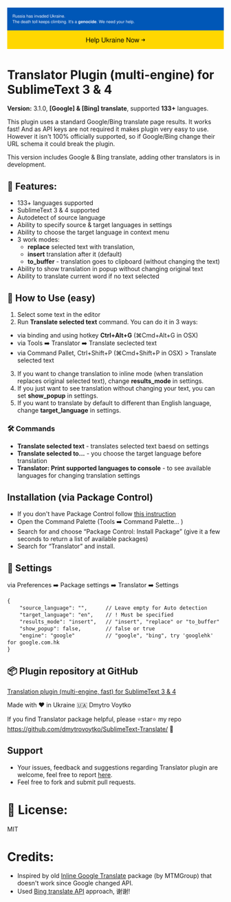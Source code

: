 [![Stand With Ukraine](https://raw.githubusercontent.com/vshymanskyy/StandWithUkraine/main/banner2-direct.svg)](https://stand-with-ukraine.pp.ua)

Translator Plugin (multi-engine) for SublimeText 3 & 4
======================================================

**Version:** 3.1.0, **[Google] & [Bing] translate**, supported **133+** languages.

This plugin uses a standard Google/Bing translate page results. It works fast! And as API keys are not required it makes plugin very easy to use. However it isn't 100% officially supported, so if Google/Bing change their URL schema it could break the plugin.

This version includes Google & Bing translate, adding other translators is in development.

🎯 Features:
------------

* 133+ languages supported 
* SublimeText 3 & 4 supported
* Autodetect of source language
* Ability to specify source & target languages in settings
* Ability to choose the target language in context menu
* 3 work modes: 
    - **replace** selected text with translation, 
    - **insert** translation after it (default)
    - **to_buffer** - translation goes to clipboard (without changing the text)
* Ability to show translation in popup without changing original text
* Ability to translate current word if no text selected

## 🚀 How to Use (easy)

1. Select some text in the editor
2. Run **Translate selected text** command. 
You can do it in 3 ways:
- via binding and using hotkey **Ctrl+Alt+G** (⌘Cmd+Alt+G in OSX)
- via Tools ➡️ Translator ➡️ Translate seclected text
- via Command Pallet, Ctrl+Shift+P (⌘Cmd+Shift+P in OSX) > Translate selected text
3. If you want to change translation to inline mode (when translation replaces original selected text), change **results_mode** in settings.
4. If you just want to see translation without changing your text, you can set **show_popup** in settings.
5. If you want to translate by default to different than English language, change **target_language** in settings.

### 🛠️ Commands
- **Translate selected text** - translates selected text baesd on settings
- **Translate selected to...** - you choose the target language before translation
- **Translator: Print supported languages to console** - to see available languages for changing translation settings

## Installation (via Package Control)

* If you don't have Package Control follow [this instruction](https://packagecontrol.io/installation)
* Open the Command Palette (Tools ➡️ Command Palette… )
* Search for and choose “Package Control: Install Package” (give it a few seconds to return a list of available packages)
* Search for “Translator” and install.

## 🧰 Settings

via Preferences ➡️ Package settings ➡️ Translator ➡️ Settings

    {
        "source_language": "",      // Leave empty for Auto detection
        "target_language": "en",    // ! Must be specified  
        "results_mode": "insert",   // "insert", "replace" or "to_buffer"
        "show_popup": false,        // false or true 
        "engine": "google"          // "google", "bing", try 'googlehk' for google.com.hk  
    }


## 📦️ Plugin repository at GitHub

[Translation plugin (multi-engine, fast) for SublimeText 3 & 4](https://github.com/dmytrovoytko/sublimetext-translate)

Made with ❤️ in Ukraine 🇺🇦 Dmytro Voytko

If you find Translator package helpful, please ⭐️star⭐️ my repo https://github.com/dmytrovoytko/SublimeText-Translate/ 🙏

## Support

* Your issues, feedback and suggestions regarding Translator plugin are welcome, feel free to report [here](https://github.com/dmytrovoytko/SublimeText-Translate/issues).
* Feel free to fork and submit pull requests.

📄 License:
===========

MIT

Credits:
========

* Inspired by old [Inline Google Translate](https://github.com/MTMGroup/SublimeText-Google-Translate-Plugin) package (by MTMGroup) that doesn't work since Google changed API.
* Used [Bing translate API](https://github.com/plainheart/bing-translate-api) approach, 谢谢! 